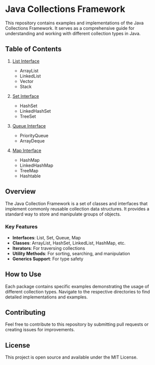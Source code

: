 # Java Collections Framework

This repository contains examples and implementations of the Java Collections Framework. It serves as a comprehensive guide for understanding and working with different collection types in Java.

## Table of Contents

1. [List Interface](./src/list)
   - ArrayList
   - LinkedList
   - Vector
   - Stack

2. [Set Interface](./src/set)
   - HashSet
   - LinkedHashSet
   - TreeSet

3. [Queue Interface](./src/queue)
   - PriorityQueue
   - ArrayDeque

4. [Map Interface](./src/map)
   - HashMap
   - LinkedHashMap
   - TreeMap
   - Hashtable

## Overview

The Java Collection Framework is a set of classes and interfaces that implement commonly reusable collection data structures. It provides a standard way to store and manipulate groups of objects.

### Key Features

- **Interfaces**: List, Set, Queue, Map
- **Classes**: ArrayList, HashSet, LinkedList, HashMap, etc.
- **Iterators**: For traversing collections
- **Utility Methods**: For sorting, searching, and manipulation
- **Generics Support**: For type safety

## How to Use

Each package contains specific examples demonstrating the usage of different collection types. Navigate to the respective directories to find detailed implementations and examples.

## Contributing

Feel free to contribute to this repository by submitting pull requests or creating issues for improvements.

## License

This project is open source and available under the MIT License.
